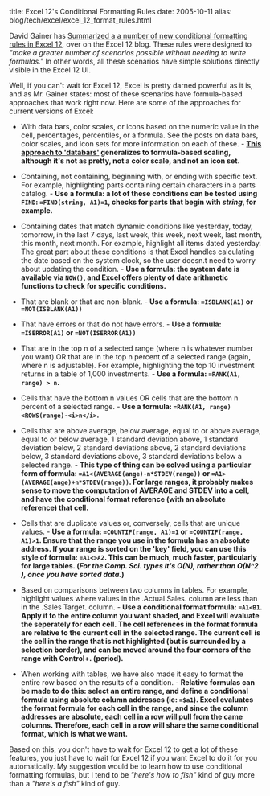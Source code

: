 title: Excel 12's Conditional Formatting Rules
date: 2005-10-11
alias: blog/tech/excel/excel_12_format_rules.html

David Gainer has <a
href="http://blogs.msdn.com/excel/archive/2005/10/11/479713.aspx">Summarized
a a number of new conditional formatting rules in Excel 12</a>, over
on the Excel 12 blog. These rules were designed to <i>"make a greater
number of scenarios possible without needing to write formulas."</i>
In other words, all these scenarios have simple solutions directly
visible in the Excel 12 UI.

Well, if you can't wait for Excel 12, Excel is pretty darned powerful
as it is, and as Mr. Gainer states: most of these scenarios have
formula-based approaches that work right now. Here are some of the
approaches for current versions of Excel:

* With data bars, color scales, or icons based on the numeric value in
  the cell, percentages, percentiles, or a formula. See the posts on
  data bars, color scales, and icon sets for more information on each
  of these. - <b><a
  href="http://www.mschaef.com/cgi-bin/my_blosxom.cgi/tech/excel/databar.txt">
  This approach to 'databars'</a> generalizes to formula-based
  scaling, although it's not as pretty, not a color scale, and not an
  icon set. </b>

* Containing, not containing, beginning with, or ending with specific
  text.  For example, highlighting parts containing certain characters
  in a parts catalog. - <b>Use a formula: a lot of these conditions
  can be tested using `FIND`: `=FIND(string, A1)=1`, checks for
  parts that begin with <i>string</i>, for example.</b>

* Containing dates that match dynamic conditions like yesterday,
  today, tomorrow, in the last 7 days, last week, this week, next
  week, last month, this month, next month.  For example, highlight
  all items dated yesterday.  The great part about these conditions is
  that Excel handles calculating the date based on the system clock,
  so the user doesn.t need to worry about updating the condition. -
  <b>Use a formula: the system date is available via `NOW()`, and
  Excel offers plenty of date arithmetic functions to check for
  specific conditions.</b>

* That are blank or that are non-blank. - <b>Use a formula:
  `=ISBLANK(A1)` or `=NOT(ISBLANK(A1))`</b>

* That have errors or that do not have errors. - <b>Use a formula:
  `=ISERROR(A1)` or `=NOT(ISERROR(A1))`</b>

* That are in the top n of a selected range (where n is whatever
  number you want) OR that are in the top n percent of a selected
  range (again, where n is adjustable). For example, highlighting the
  top 10 investment returns in a table of 1,000 investments. - <b>Use
  a formula: `=RANK(A1, range) > n`.</b>

* Cells that have the bottom n values OR cells that are the bottom n
  percent of a selected range. - <b>Use a formula: `=RANK(A1,
  range)<ROWS(range)-<i>n</i>`.</b>

* Cells that are above average, below average, equal to or above
  average, equal to or below average, 1 standard deviation above, 1
  standard deviation below, 2 standard deviations above, 2 standard
  deviations below, 3 standard deviations above, 3 standard deviations
  below a selected range. - <b> This type of thing can be solved using
  a particular form of formula:
  `=A1<(AVERAGE(ange)-n*STDEV(range))` or
  `=A1>(AVERAGE(ange)+n*STDEV(range))`. For
  large ranges, it probably makes sense to move the computation of
  AVERAGE and STDEV into a cell, and have the conditional format
  reference (with an absolute reference) that cell.</b>

* Cells that are duplicate values or, conversely, cells that are
  unique values. - <b>Use a formula: `=COUNTIF(range, A1)=1` or
  `=COUNTIF(range, A1)>1`. Ensure that the range you use in
  the formula has an absolute address. If your range is sorted on the
  'key' field, you can use this style of formula:
  `=A1<>A2`. This can be much, much faster, particularly for
  large tables. (<i>For the Comp. Sci. types it's O(N), rather than
  O(N^2 ), once you have sorted data.</i>)</b>

* Based on comparisons between two columns in tables.  For example,
  highlight values where values in the .Actual Sales. column are less
  than in the .Sales Target. column. - <b>Use a conditional format
  formula: `=A1<B1`. Apply it to the entire column you want shaded,
  and Excel will evaluate the seperately for each cell.  The cell
  references in the format formula are relative to the current cell in
  the selected range. The current cell is the cell in the range that
  is <b>not</b> highlighted (but is surrounded by a selection border),
  and can be moved around the four corners of the range with
  Control+. (period).</b>

* When working with tables, we have also made it easy to format the
  entire row based on the results of a condition. - <b>Relative
  formulas can be made to do this: select an entire range, and define
  a conditional formula using absolute column addresses (ie:
  `=$a1`). Excel evaluates the format formula for each cell in the
  range, and since the column addresses are absolute, each cell in a
  row will pull from the came columns. Therefore, each cell in a row
  will share the same conditional format, which is what we want.</b>

Based on this, you don't have to wait for Excel 12 to get a lot of
these features, you just have to wait for Excel 12 if you want Excel
to do it for you automatically. My suggestion would be to learn how to
use conditional formatting formulas, but I tend to be <i>"here's how
to fish"</i> kind of guy more than a <i>"here's a fish"</i> kind of
guy.
